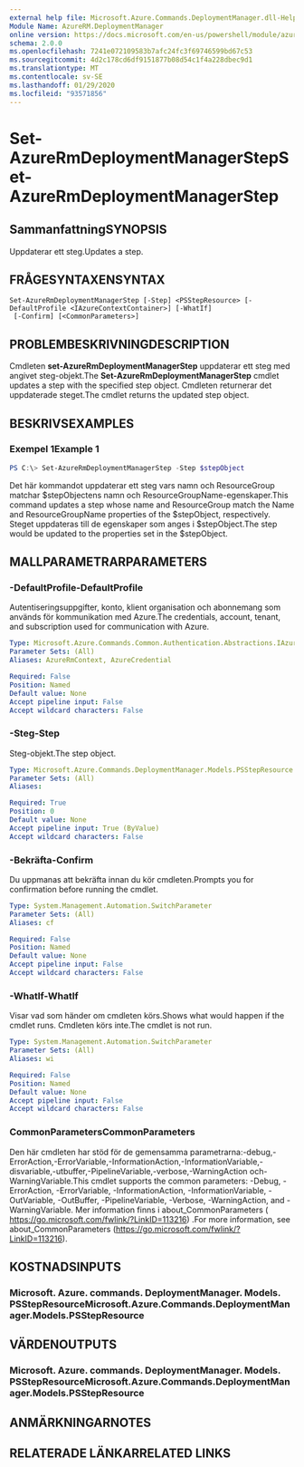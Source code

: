 ```yaml
---
external help file: Microsoft.Azure.Commands.DeploymentManager.dll-Help.xml
Module Name: AzureRM.DeploymentManager
online version: https://docs.microsoft.com/en-us/powershell/module/azurerm.deploymentmanager/set-azurermdeploymentmanagerstep
schema: 2.0.0
ms.openlocfilehash: 7241e072109583b7afc24fc3f69746599bd67c53
ms.sourcegitcommit: 4d2c178cd6df9151877b08d54c1f4a228dbec9d1
ms.translationtype: MT
ms.contentlocale: sv-SE
ms.lasthandoff: 01/29/2020
ms.locfileid: "93571856"
---
```

# <span data-ttu-id="d028a-101">Set-AzureRmDeploymentManagerStep</span><span class="sxs-lookup"><span data-stu-id="d028a-101">Set-AzureRmDeploymentManagerStep</span></span>

## <span data-ttu-id="d028a-102">Sammanfattning</span><span class="sxs-lookup"><span data-stu-id="d028a-102">SYNOPSIS</span></span>
<span data-ttu-id="d028a-103">Uppdaterar ett steg.</span><span class="sxs-lookup"><span data-stu-id="d028a-103">Updates a step.</span></span>

## <span data-ttu-id="d028a-104">FRÅGESYNTAXEN</span><span class="sxs-lookup"><span data-stu-id="d028a-104">SYNTAX</span></span>

```
Set-AzureRmDeploymentManagerStep [-Step] <PSStepResource> [-DefaultProfile <IAzureContextContainer>] [-WhatIf]
 [-Confirm] [<CommonParameters>]
```

## <span data-ttu-id="d028a-105">PROBLEMBESKRIVNING</span><span class="sxs-lookup"><span data-stu-id="d028a-105">DESCRIPTION</span></span>
<span data-ttu-id="d028a-106">Cmdleten **set-AzureRmDeploymentManagerStep** uppdaterar ett steg med angivet steg-objekt.</span><span class="sxs-lookup"><span data-stu-id="d028a-106">The **Set-AzureRmDeploymentManagerStep** cmdlet updates a step with the specified step object.</span></span>
<span data-ttu-id="d028a-107">Cmdleten returnerar det uppdaterade steget.</span><span class="sxs-lookup"><span data-stu-id="d028a-107">The cmdlet returns the updated step object.</span></span>

## <span data-ttu-id="d028a-108">BESKRIVS</span><span class="sxs-lookup"><span data-stu-id="d028a-108">EXAMPLES</span></span>

### <span data-ttu-id="d028a-109">Exempel 1</span><span class="sxs-lookup"><span data-stu-id="d028a-109">Example 1</span></span>
```powershell
PS C:\> Set-AzureRmDeploymentManagerStep -Step $stepObject
```

<span data-ttu-id="d028a-110">Det här kommandot uppdaterar ett steg vars namn och ResourceGroup matchar $stepObjectens namn och ResourceGroupName-egenskaper.</span><span class="sxs-lookup"><span data-stu-id="d028a-110">This command updates a step whose name and ResourceGroup match the Name and ResourceGroupName properties of the $stepObject, respectively.</span></span>
<span data-ttu-id="d028a-111">Steget uppdateras till de egenskaper som anges i $stepObject.</span><span class="sxs-lookup"><span data-stu-id="d028a-111">The step would be updated to the properties set in the $stepObject.</span></span>

## <span data-ttu-id="d028a-112">MALLPARAMETRAR</span><span class="sxs-lookup"><span data-stu-id="d028a-112">PARAMETERS</span></span>

### <span data-ttu-id="d028a-113">-DefaultProfile</span><span class="sxs-lookup"><span data-stu-id="d028a-113">-DefaultProfile</span></span>
<span data-ttu-id="d028a-114">Autentiseringsuppgifter, konto, klient organisation och abonnemang som används för kommunikation med Azure.</span><span class="sxs-lookup"><span data-stu-id="d028a-114">The credentials, account, tenant, and subscription used for communication with Azure.</span></span>

```yaml
Type: Microsoft.Azure.Commands.Common.Authentication.Abstractions.IAzureContextContainer
Parameter Sets: (All)
Aliases: AzureRmContext, AzureCredential

Required: False
Position: Named
Default value: None
Accept pipeline input: False
Accept wildcard characters: False
```

### <span data-ttu-id="d028a-115">-Steg</span><span class="sxs-lookup"><span data-stu-id="d028a-115">-Step</span></span>
<span data-ttu-id="d028a-116">Steg-objekt.</span><span class="sxs-lookup"><span data-stu-id="d028a-116">The step object.</span></span>

```yaml
Type: Microsoft.Azure.Commands.DeploymentManager.Models.PSStepResource
Parameter Sets: (All)
Aliases:

Required: True
Position: 0
Default value: None
Accept pipeline input: True (ByValue)
Accept wildcard characters: False
```

### <span data-ttu-id="d028a-117">-Bekräfta</span><span class="sxs-lookup"><span data-stu-id="d028a-117">-Confirm</span></span>
<span data-ttu-id="d028a-118">Du uppmanas att bekräfta innan du kör cmdleten.</span><span class="sxs-lookup"><span data-stu-id="d028a-118">Prompts you for confirmation before running the cmdlet.</span></span>

```yaml
Type: System.Management.Automation.SwitchParameter
Parameter Sets: (All)
Aliases: cf

Required: False
Position: Named
Default value: None
Accept pipeline input: False
Accept wildcard characters: False
```

### <span data-ttu-id="d028a-119">-WhatIf</span><span class="sxs-lookup"><span data-stu-id="d028a-119">-WhatIf</span></span>
<span data-ttu-id="d028a-120">Visar vad som händer om cmdleten körs.</span><span class="sxs-lookup"><span data-stu-id="d028a-120">Shows what would happen if the cmdlet runs.</span></span>
<span data-ttu-id="d028a-121">Cmdleten körs inte.</span><span class="sxs-lookup"><span data-stu-id="d028a-121">The cmdlet is not run.</span></span>

```yaml
Type: System.Management.Automation.SwitchParameter
Parameter Sets: (All)
Aliases: wi

Required: False
Position: Named
Default value: None
Accept pipeline input: False
Accept wildcard characters: False
```

### <span data-ttu-id="d028a-122">CommonParameters</span><span class="sxs-lookup"><span data-stu-id="d028a-122">CommonParameters</span></span>
<span data-ttu-id="d028a-123">Den här cmdleten har stöd för de gemensamma parametrarna:-debug,-ErrorAction,-ErrorVariable,-InformationAction,-InformationVariable,-disvariable,-utbuffer,-PipelineVariable,-verbose,-WarningAction och-WarningVariable.</span><span class="sxs-lookup"><span data-stu-id="d028a-123">This cmdlet supports the common parameters: -Debug, -ErrorAction, -ErrorVariable, -InformationAction, -InformationVariable, -OutVariable, -OutBuffer, -PipelineVariable, -Verbose, -WarningAction, and -WarningVariable.</span></span>
<span data-ttu-id="d028a-124">Mer information finns i about_CommonParameters ( https://go.microsoft.com/fwlink/?LinkID=113216) .</span><span class="sxs-lookup"><span data-stu-id="d028a-124">For more information, see about_CommonParameters (https://go.microsoft.com/fwlink/?LinkID=113216).</span></span>

## <span data-ttu-id="d028a-125">KOSTNADS</span><span class="sxs-lookup"><span data-stu-id="d028a-125">INPUTS</span></span>

### <span data-ttu-id="d028a-126">Microsoft. Azure. commands. DeploymentManager. Models. PSStepResource</span><span class="sxs-lookup"><span data-stu-id="d028a-126">Microsoft.Azure.Commands.DeploymentManager.Models.PSStepResource</span></span>

## <span data-ttu-id="d028a-127">VÄRDEN</span><span class="sxs-lookup"><span data-stu-id="d028a-127">OUTPUTS</span></span>

### <span data-ttu-id="d028a-128">Microsoft. Azure. commands. DeploymentManager. Models. PSStepResource</span><span class="sxs-lookup"><span data-stu-id="d028a-128">Microsoft.Azure.Commands.DeploymentManager.Models.PSStepResource</span></span>

## <span data-ttu-id="d028a-129">ANMÄRKNINGAR</span><span class="sxs-lookup"><span data-stu-id="d028a-129">NOTES</span></span>

## <span data-ttu-id="d028a-130">RELATERADE LÄNKAR</span><span class="sxs-lookup"><span data-stu-id="d028a-130">RELATED LINKS</span></span>
